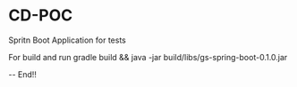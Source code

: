 # CD-POC
Spritn Boot Application for tests

For build and run
gradle build && java -jar build/libs/gs-spring-boot-0.1.0.jar

-- End!!
